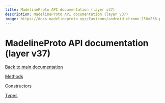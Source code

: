 ```yaml
---
title: MadelineProto API documentation (layer v37)
description: MadelineProto API documentation (layer v37)
image: https://docs.madelineproto.xyz/favicons/android-chrome-256x256.png
---
```

# MadelineProto API documentation (layer v37)

[Back to main documentation](..)  


[Methods](methods/)

[Constructors](constructors/)

[Types](types/)
